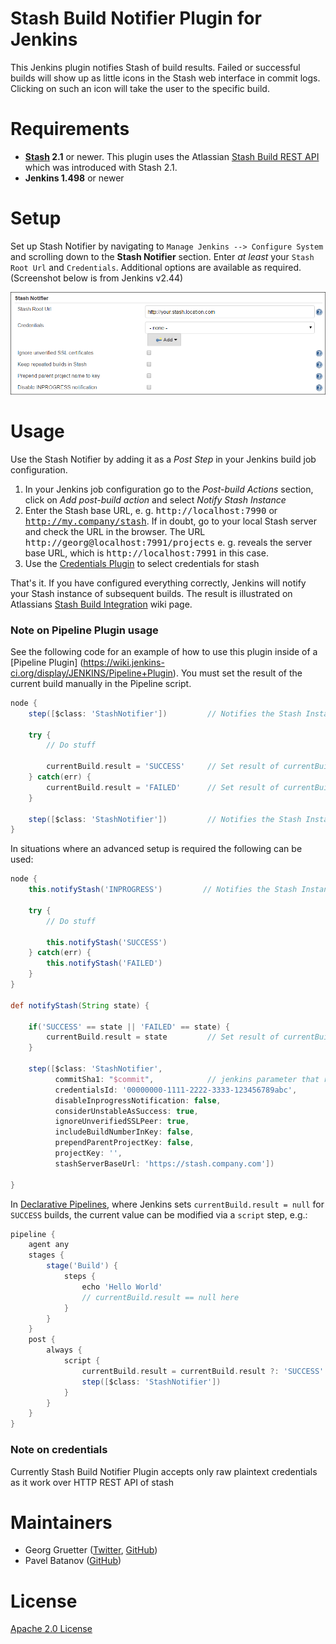 Stash Build Notifier Plugin for Jenkins
=======================================

This Jenkins plugin notifies Stash of build results. Failed or
successful builds will show up as little icons in the Stash web 
interface in commit logs. Clicking on such an icon will take the 
user to the specific build.

Requirements
============

* **[Stash][] 2.1** or newer. This plugin uses the Atlassian 
[Stash Build REST API][] which was introduced with Stash 2.1. 
* **Jenkins 1.498** or newer

Setup
=====

Set up Stash Notifier by navigating to `Manage Jenkins --> Configure System` and scrolling down to the **Stash Notifier** section. Enter _at least_ your `Stash Root Url` and `Credentials`. Additional options are available as required. (Screenshot below is from Jenkins v2.44)

![Stash Notifier Settings](images/StashNotifierSettings.png)

Usage
=====

Use the Stash Notifier by adding it as a _Post Step_ in your Jenkins build job 
configuration. 

1. In your Jenkins job configuration go to the *Post-build Actions* section, 
click on *Add post-build action* and select *Notify Stash Instance*
2. Enter the Stash base URL, e. g. <tt>http://localhost:7990</tt> or 
<tt>http://my.company/stash</tt>. If in doubt, go to your local Stash 
server and check the URL in the browser. The URL 
<tt>http://georg@localhost:7991/projects</tt> e. g. reveals the
server base URL, which is <tt>http://localhost:7991</tt> in this case. 
2. Use the [Credentials Plugin](https://wiki.jenkins-ci.org/display/JENKINS/Credentials+Plugin) to select credentials for stash

That's it. If you have configured everything correctly, Jenkins will notify
your Stash instance of subsequent builds. The result is illustrated on
Atlassians [Stash Build Integration][] wiki page.

### Note on Pipeline Plugin usage

See the following code for an example of how to use this plugin inside of a [Pipeline Plugin]
(https://wiki.jenkins-ci.org/display/JENKINS/Pipeline+Plugin). You must set the result of the 
current build manually in the Pipeline script.

```groovy
node {
    step([$class: 'StashNotifier'])         // Notifies the Stash Instance of an INPROGRESS build

    try {
        // Do stuff

        currentBuild.result = 'SUCCESS'     // Set result of currentBuild !Important!
    } catch(err) {
        currentBuild.result = 'FAILED'      // Set result of currentBuild !Important!
    }

    step([$class: 'StashNotifier'])         // Notifies the Stash Instance of the build result
}
```

In situations where an advanced setup is required the following can be used:
```groovy
node {
    this.notifyStash('INPROGRESS')         // Notifies the Stash Instance of an INPROGRESS build
    
    try {
        // Do stuff
    
        this.notifyStash('SUCCESS')
    } catch(err) {
        this.notifyStash('FAILED')
    }
}

def notifyStash(String state) {

    if('SUCCESS' == state || 'FAILED' == state) {
        currentBuild.result = state         // Set result of currentBuild !Important!
    }

    step([$class: 'StashNotifier',
          commitSha1: "$commit",            // jenkins parameter that resolves to commit's hash
          credentialsId: '00000000-1111-2222-3333-123456789abc',
          disableInprogressNotification: false,
          considerUnstableAsSuccess: true,
          ignoreUnverifiedSSLPeer: true,
          includeBuildNumberInKey: false,
          prependParentProjectKey: false,
          projectKey: '',
          stashServerBaseUrl: 'https://stash.company.com'])

}
```

In [Declarative Pipelines](https://jenkins.io/doc/book/pipeline/syntax/#declarative-pipeline), where Jenkins sets `currentBuild.result = null` for `SUCCESS` builds, the current value can be modified via a `script` step, e.g.:

```groovy
pipeline {
    agent any
    stages {
        stage('Build') {
            steps {
                echo 'Hello World'
                // currentBuild.result == null here
            }
        }
    }
    post { 
        always { 
            script {
                currentBuild.result = currentBuild.result ?: 'SUCCESS'
                step([$class: 'StashNotifier'])
            }
        }
    }
}
```

### Note on credentials

Currently Stash Build Notifier Plugin accepts only raw plaintext credentials as it work over HTTP REST API of stash


Maintainers
===========

* Georg Gruetter ([Twitter](https://twitter.com/bumbleGee), [GitHub](https://github.com/gruetter))
* Pavel Batanov ([GitHub](https://github.com/scaytrase))

License
=======

[Apache 2.0 License](http://www.apache.org/licenses/LICENSE-2.0.html)

[Stash]: www.atlassian.com/software/stash
[Stash Build Integration]: https://developer.atlassian.com/stash/docs/latest/how-tos/updating-build-status-for-commits.html
[Stash Build REST API]: https://developer.atlassian.com/static/rest/stash/latest/stash-build-integration-rest.html

